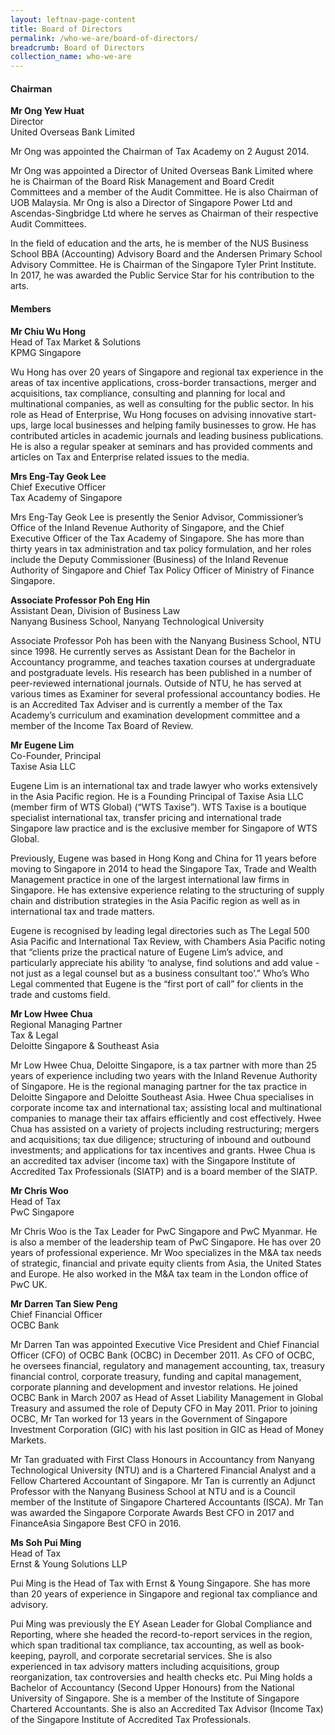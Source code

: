 ```yaml
---
layout: leftnav-page-content
title: Board of Directors
permalink: /who-we-are/board-of-directors/
breadcrumb: Board of Directors
collection_name: who-we-are
---
```


#### **Chairman**

**Mr Ong Yew Huat** <br>
Director <br>
United Overseas Bank Limited

Mr Ong was appointed the Chairman of Tax Academy on 2 August 2014. 

Mr Ong was appointed a Director of United Overseas Bank Limited where he is Chairman of the Board Risk Management and Board Credit Committees and a member of the Audit Committee. He is also Chairman of UOB Malaysia. Mr Ong is also a Director of Singapore Power Ltd and Ascendas-Singbridge Ltd where he serves as Chairman of their respective Audit Committees.

In the field of education and the arts, he is member of the NUS Business School BBA (Accounting) Advisory Board and the Andersen Primary School Advisory Committee.  He is Chairman of the Singapore Tyler Print Institute. In 2017, he was awarded the Public Service Star for his contribution to the arts.

#### **Members**

**Mr Chiu Wu Hong** <br>
Head of Tax Market & Solutions <br>
KPMG Singapore <br>

Wu Hong has over 20 years of Singapore and regional tax experience in the areas of tax incentive applications, cross-border transactions, merger and acquisitions, tax compliance, consulting and planning for local and multinational companies, as well as consulting for the public sector. In his role as Head of Enterprise, Wu Hong focuses on advising innovative start-ups, large local businesses and helping family businesses to grow. He has contributed articles in academic journals and leading business publications. He is also a regular speaker at seminars and has provided comments and articles on Tax and Enterprise related issues to the media. <br>

**Mrs Eng-Tay Geok Lee** <br>
Chief Executive Officer <br>
Tax Academy of Singapore <br>

Mrs Eng-Tay Geok Lee is presently the Senior Advisor, Commissioner’s Office of the Inland Revenue Authority of Singapore, and the Chief Executive Officer of the Tax Academy of Singapore. She has more than thirty years in tax administration and tax policy formulation, and her roles include the Deputy Commissioner (Business) of the Inland Revenue Authority of Singapore and Chief Tax Policy Officer of Ministry of Finance Singapore. <br>

**Associate Professor Poh Eng Hin** <br>
Assistant Dean, Division of Business Law <br>
Nanyang Business School, Nanyang Technological University <br>

Associate Professor Poh has been with the Nanyang Business School, NTU since 1998. He currently serves as Assistant Dean for the Bachelor in Accountancy programme, and teaches taxation courses at undergraduate and postgraduate levels. His research has been published in a number of peer-reviewed international journals. Outside of NTU, he has served at various times as Examiner for several professional accountancy bodies. He is an Accredited Tax Adviser and is currently a member of the Tax Academy’s curriculum and examination development committee and a member of the Income Tax Board of Review. <br>

**Mr Eugene Lim** <br>
Co-Founder, Principal <br>
Taxise Asia LLC <br>

Eugene Lim is an international tax and trade lawyer who works extensively in the Asia Pacific region.  He is a Founding Principal of Taxise Asia LLC (member firm of WTS Global) (“WTS Taxise”).  WTS Taxise is a boutique specialist international tax, transfer pricing and international trade Singapore law practice and is the exclusive member for Singapore of WTS Global.

Previously, Eugene was based in Hong Kong and China for 11 years before moving to Singapore in 2014 to head the Singapore Tax, Trade and Wealth Management practice in one of the largest international law firms in Singapore. He has extensive experience relating to the structuring of supply chain and distribution strategies in the Asia Pacific region as well as in international tax and trade matters. 

Eugene is recognised by leading legal directories such as The Legal 500 Asia Pacific and International Tax Review, with Chambers Asia Pacific noting that “clients prize the practical nature of Eugene Lim’s advice, and particularly appreciate his ability ‘to analyse, find solutions and add value - not just as a legal counsel but as a business consultant too’.” Who’s Who Legal commented that Eugene is the “first port of call” for clients in the trade and customs field. <br>

**Mr Low Hwee Chua** <br>
Regional Managing Partner <br>
Tax & Legal <br>
Deloitte Singapore & Southeast Asia <br>

Mr Low Hwee Chua, Deloitte Singapore, is a tax partner with more than 25 years of experience including two years with the Inland Revenue Authority of Singapore. He is the regional managing partner for the tax practice in Deloitte Singapore and Deloitte Southeast Asia. Hwee Chua specialises in corporate income tax and international tax; assisting local and multinational companies to manage their tax affairs efficiently and cost effectively. Hwee Chua has assisted on a variety of projects including restructuring; mergers and acquisitions; tax due diligence; structuring of inbound and outbound investments; and applications for tax incentives and grants. Hwee Chua is an accredited tax adviser (income tax) with the Singapore Institute of Accredited Tax Professionals (SIATP) and is a board member of the SIATP. <br>

**Mr Chris Woo** <br>
Head of Tax <br>
PwC Singapore <br>

Mr Chris Woo is the Tax Leader for PwC Singapore and PwC Myanmar. He is also a member of the leadership team of PwC Singapore. He has over 20 years of professional experience. Mr Woo specializes in the M&A tax needs of strategic, financial and private equity clients from Asia, the United States and Europe. He also worked in the M&A tax team in the London office of PwC UK. <br>

**Mr Darren Tan Siew Peng** <br>
Chief Financial Officer <br>
OCBC Bank <br>

Mr Darren Tan was appointed Executive Vice President and Chief Financial Officer (CFO) of OCBC Bank (OCBC) in December 2011. As CFO of OCBC, he oversees financial, regulatory and management accounting, tax, treasury financial control, corporate treasury, funding and capital management, corporate planning and development and investor relations. He joined OCBC Bank in March 2007 as Head of Asset Liability Management in Global Treasury and assumed the role of Deputy CFO in May 2011. Prior to joining OCBC, Mr Tan worked for 13 years in the Government of Singapore Investment Corporation (GIC) with his last position in GIC as Head of Money Markets. 

Mr Tan graduated with First Class Honours in Accountancy from Nanyang Technological University (NTU) and is a Chartered Financial Analyst and a Fellow Chartered Accountant of Singapore. Mr Tan is currently an Adjunct Professor with the Nanyang Business School at NTU and is a Council member of the Institute of Singapore Chartered Accountants (ISCA). Mr Tan was awarded the Singapore Corporate Awards Best CFO in 2017 and FinanceAsia Singapore Best CFO in 2016. 

**Ms Soh Pui Ming** <br>
Head of Tax <br>
Ernst & Young Solutions LLP <br>

Pui Ming is the Head of Tax with Ernst & Young Singapore. She has more than 20 years of experience in Singapore and regional tax compliance and advisory. 

Pui Ming was previously the EY Asean Leader for Global Compliance and Reporting, where she headed the record-to-report services in the region, which span traditional tax compliance, tax accounting, as well as book-keeping, payroll, and corporate secretarial services. She is also experienced in tax advisory matters including acquisitions, group reorganization, tax controversies and health checks etc. Pui Ming holds a Bachelor of Accountancy (Second Upper Honours) from the National University of Singapore. She is a member of the Institute of Singapore Chartered Accountants. She is also an Accredited Tax Advisor (Income Tax) of the Singapore Institute of Accredited Tax Professionals. 

